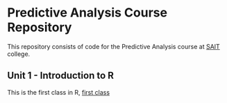 # Predictive Analysis Course Repository
This repository consists of code for the Predictive Analysis course at [SAIT](https://www.sait.ca/) college.

## Unit 1 - Introduction to R

This is the first class in R, [first class](https://github.com/Mobola847/predictive-analysis-course/blob/main/class1.R)

